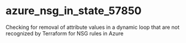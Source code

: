 # azure_nsg_in_state_57850
Checking for removal of attribute values in a dynamic loop that are not recognized by Terraform for NSG rules in Azure

